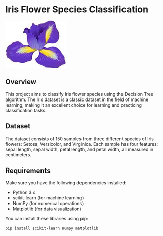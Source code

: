 # Iris Flower Species Classification

![Iris Flowers](iris.jpg)

## Overview

This project aims to classify Iris flower species using the Decision Tree algorithm. The Iris dataset is a classic dataset in the field of machine learning, making it an excellent choice for learning and practicing classification tasks.

## Dataset

The dataset consists of 150 samples from three different species of Iris flowers: Setosa, Versicolor, and Virginica. Each sample has four features: sepal length, sepal width, petal length, and petal width, all measured in centimeters.

## Requirements

Make sure you have the following dependencies installed:

- Python 3.x
- scikit-learn (for machine learning)
- NumPy (for numerical operations)
- Matplotlib (for data visualization)

You can install these libraries using pip:

```bash
pip install scikit-learn numpy matplotlib
